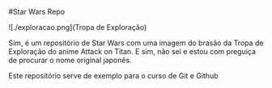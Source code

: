 #Star Wars Repo

![./exploracao.png](Tropa de Exploração)

Sim, é um repositório de Star Wars com uma imagem do brasão da Tropa de Exploração do anime Attack on Titan. E sim, não sei e estou com preguiça de procurar o nome original japonês.

Este repositório serve de exemplo para o curso de Git e Github
